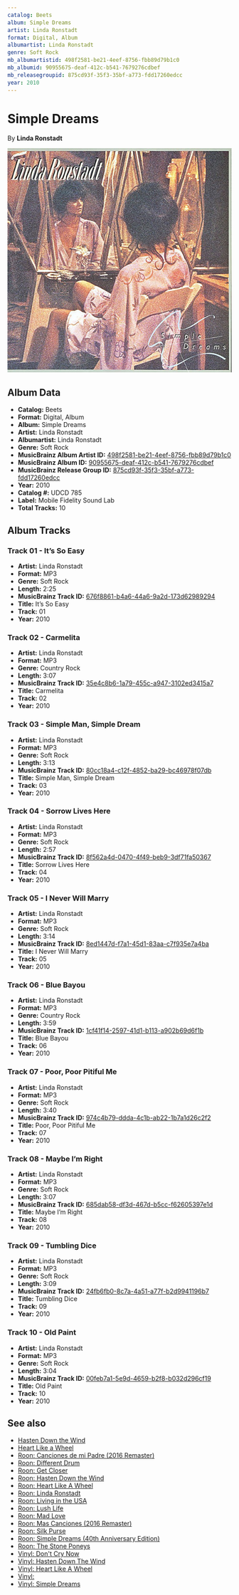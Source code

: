 ```yaml
---
catalog: Beets
album: Simple Dreams
artist: Linda Ronstadt
format: Digital, Album
albumartist: Linda Ronstadt
genre: Soft Rock
mb_albumartistid: 498f2581-be21-4eef-8756-fbb89d79b1c0
mb_albumid: 90955675-deaf-412c-b541-7679276cdbef
mb_releasegroupid: 875cd93f-35f3-35bf-a773-fdd17260edcc
year: 2010
---
```


# Simple Dreams

By **Linda Ronstadt**

![](../../assets/beetscovers/Linda_Ronstadt-Simple_Dreams.jpg)

## Album Data

- **Catalog:** Beets
- **Format:** Digital, Album
- **Album:** Simple Dreams
- **Artist:** Linda Ronstadt
- **Albumartist:** Linda Ronstadt
- **Genre:** Soft Rock
- **MusicBrainz Album Artist ID:** [498f2581-be21-4eef-8756-fbb89d79b1c0](https://musicbrainz.org/artist/498f2581-be21-4eef-8756-fbb89d79b1c0)
- **MusicBrainz Album ID:** [90955675-deaf-412c-b541-7679276cdbef](https://musicbrainz.org/release/90955675-deaf-412c-b541-7679276cdbef)
- **MusicBrainz Release Group ID:** [875cd93f-35f3-35bf-a773-fdd17260edcc](https://musicbrainz.org/release-group/875cd93f-35f3-35bf-a773-fdd17260edcc)
- **Year:** 2010
- **Catalog #:** UDCD 785
- **Label:** Mobile Fidelity Sound Lab
- **Total Tracks:** 10

## Album Tracks

### Track 01 - It’s So Easy

- **Artist:** Linda Ronstadt
- **Format:** MP3
- **Genre:** Soft Rock
- **Length:** 2:25
- **MusicBrainz Track ID:** [676f8861-b4a6-44a6-9a2d-173d62989294](https://musicbrainz.org/recording/676f8861-b4a6-44a6-9a2d-173d62989294)
- **Title:** It’s So Easy
- **Track:** 01
- **Year:** 2010

### Track 02 - Carmelita

- **Artist:** Linda Ronstadt
- **Format:** MP3
- **Genre:** Country Rock
- **Length:** 3:07
- **MusicBrainz Track ID:** [35e4c8b6-1a79-455c-a947-3102ed3415a7](https://musicbrainz.org/recording/35e4c8b6-1a79-455c-a947-3102ed3415a7)
- **Title:** Carmelita
- **Track:** 02
- **Year:** 2010

### Track 03 - Simple Man, Simple Dream

- **Artist:** Linda Ronstadt
- **Format:** MP3
- **Genre:** Soft Rock
- **Length:** 3:13
- **MusicBrainz Track ID:** [80cc18a4-c12f-4852-ba29-bc46978f07db](https://musicbrainz.org/recording/80cc18a4-c12f-4852-ba29-bc46978f07db)
- **Title:** Simple Man, Simple Dream
- **Track:** 03
- **Year:** 2010

### Track 04 - Sorrow Lives Here

- **Artist:** Linda Ronstadt
- **Format:** MP3
- **Genre:** Soft Rock
- **Length:** 2:57
- **MusicBrainz Track ID:** [8f562a4d-0470-4f49-beb9-3df71fa50367](https://musicbrainz.org/recording/8f562a4d-0470-4f49-beb9-3df71fa50367)
- **Title:** Sorrow Lives Here
- **Track:** 04
- **Year:** 2010

### Track 05 - I Never Will Marry

- **Artist:** Linda Ronstadt
- **Format:** MP3
- **Genre:** Soft Rock
- **Length:** 3:14
- **MusicBrainz Track ID:** [8ed1447d-f7a1-45d1-83aa-c7f935e7a4ba](https://musicbrainz.org/recording/8ed1447d-f7a1-45d1-83aa-c7f935e7a4ba)
- **Title:** I Never Will Marry
- **Track:** 05
- **Year:** 2010

### Track 06 - Blue Bayou

- **Artist:** Linda Ronstadt
- **Format:** MP3
- **Genre:** Country Rock
- **Length:** 3:59
- **MusicBrainz Track ID:** [1cf41f14-2597-41d1-b113-a902b69d6f1b](https://musicbrainz.org/recording/1cf41f14-2597-41d1-b113-a902b69d6f1b)
- **Title:** Blue Bayou
- **Track:** 06
- **Year:** 2010

### Track 07 - Poor, Poor Pitiful Me

- **Artist:** Linda Ronstadt
- **Format:** MP3
- **Genre:** Soft Rock
- **Length:** 3:40
- **MusicBrainz Track ID:** [974c4b79-ddda-4c1b-ab22-1b7a1d26c2f2](https://musicbrainz.org/recording/974c4b79-ddda-4c1b-ab22-1b7a1d26c2f2)
- **Title:** Poor, Poor Pitiful Me
- **Track:** 07
- **Year:** 2010

### Track 08 - Maybe I’m Right

- **Artist:** Linda Ronstadt
- **Format:** MP3
- **Genre:** Soft Rock
- **Length:** 3:07
- **MusicBrainz Track ID:** [685dab58-df3d-467d-b5cc-f62605397e1d](https://musicbrainz.org/recording/685dab58-df3d-467d-b5cc-f62605397e1d)
- **Title:** Maybe I’m Right
- **Track:** 08
- **Year:** 2010

### Track 09 - Tumbling Dice

- **Artist:** Linda Ronstadt
- **Format:** MP3
- **Genre:** Soft Rock
- **Length:** 3:09
- **MusicBrainz Track ID:** [24fb6fb0-8c7a-4a51-a77f-b2d9941196b7](https://musicbrainz.org/recording/24fb6fb0-8c7a-4a51-a77f-b2d9941196b7)
- **Title:** Tumbling Dice
- **Track:** 09
- **Year:** 2010

### Track 10 - Old Paint

- **Artist:** Linda Ronstadt
- **Format:** MP3
- **Genre:** Soft Rock
- **Length:** 3:04
- **MusicBrainz Track ID:** [00feb7a1-5e9d-4659-b2f8-b032d296cf19](https://musicbrainz.org/recording/00feb7a1-5e9d-4659-b2f8-b032d296cf19)
- **Title:** Old Paint
- **Track:** 10
- **Year:** 2010


## See also

- [Hasten Down the Wind](Hasten_Down_the_Wind.md)
- [Heart Like a Wheel](Heart_Like_a_Wheel.md)
- [Roon: Canciones de mi Padre (2016 Remaster)](../../Roon/Linda_Ronstadt/Canciones_de_mi_Padre_2016_Remaster.md)
- [Roon: Different Drum](../../Roon/Linda_Ronstadt/Different_Drum.md)
- [Roon: Get Closer](../../Roon/Linda_Ronstadt/Get_Closer.md)
- [Roon: Hasten Down the Wind](../../Roon/Linda_Ronstadt/Hasten_Down_the_Wind.md)
- [Roon: Heart Like A Wheel](../../Roon/Linda_Ronstadt/Heart_Like_A_Wheel.md)
- [Roon: Linda Ronstadt](../../Roon/Linda_Ronstadt/Linda_Ronstadt.md)
- [Roon: Living in the USA](../../Roon/Linda_Ronstadt/Living_in_the_USA.md)
- [Roon: Lush Life](../../Roon/Linda_Ronstadt/Lush_Life.md)
- [Roon: Mad Love](../../Roon/Linda_Ronstadt/Mad_Love.md)
- [Roon: Mas Canciones (2016 Remaster)](../../Roon/Linda_Ronstadt/Mas_Canciones_2016_Remaster.md)
- [Roon: Silk Purse](../../Roon/Linda_Ronstadt/Silk_Purse.md)
- [Roon: Simple Dreams (40th Anniversary Edition)](../../Roon/Linda_Ronstadt/Simple_Dreams_40th_Anniversary_Edition.md)
- [Roon: The Stone Poneys](../../Roon/Linda_Ronstadt/The_Stone_Poneys.md)
- [Vinyl: Don't Cry Now](../../Vinyl/Linda_Ronstadt/Dont_Cry_Now.md)
- [Vinyl: Hasten Down The Wind](../../Vinyl/Linda_Ronstadt/Hasten_Down_The_Wind.md)
- [Vinyl: Heart Like A Wheel](../../Vinyl/Linda_Ronstadt/Heart_Like_A_Wheel.md)
- [Vinyl: ](../../Vinyl/Linda_Ronstadt/Linda_Ronstadt.md)
- [Vinyl: Simple Dreams](../../Vinyl/Linda_Ronstadt/Simple_Dreams.md)

